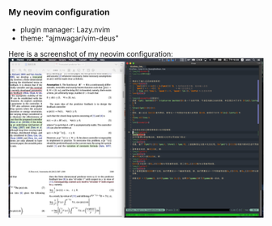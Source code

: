 ### My neovim configuration

- plugin manager: Lazy.nvim
- theme: "ajmwagar/vim-deus"

Here is a screenshot of my neovim configuration:
![screenshot](./img/nvim_latex.png)


